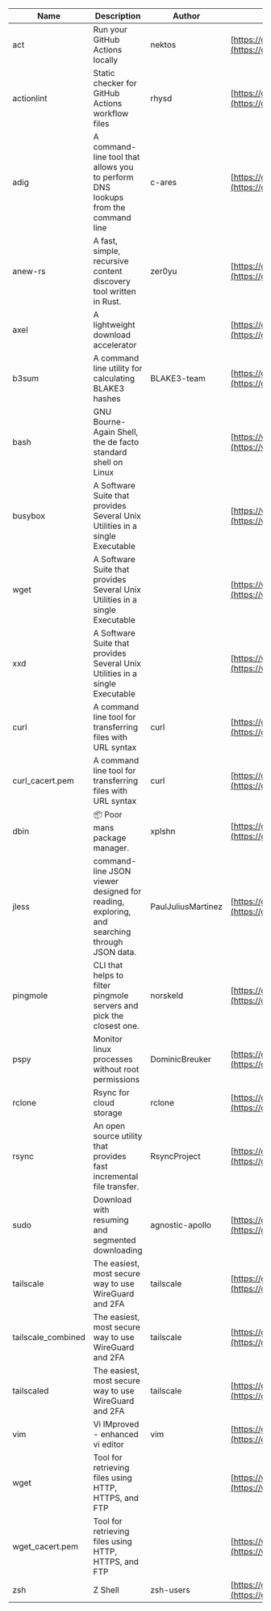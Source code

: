 | Name | Description | Author | WebURL | Repository | Stars | Version | Updated | Size | SHA256SUM | B3SUM | Source | Language | License |
| ---- | ----------- | ------ | ------ | ---------- | ----- | ------- | ------- | ---- | --- | ------|------ | -------- | ------- |
| act | Run your GitHub Actions locally | nektos | [https://github.com/nektos/act](https://github.com/nektos/act) | [https://github.com/nektos/act](https://github.com/nektos/act) | 54076 | v0.2.67 | 2024-09-23T02:27:59Z |  | 334f3eb3ad5322410e1e5d1643462bbf22651502a2ae534fc9dfa39f29346624 | be42c585683ca027577242180f8ca73042124045266c66282ebd4865c1e4152f | https://bin.ajam.dev/arm64_v8a_Android/act | Go | MIT License |
| actionlint | Static checker for GitHub Actions workflow files | rhysd | [https://github.com/rhysd/actionlint](https://github.com/rhysd/actionlint) | [https://github.com/rhysd/actionlint](https://github.com/rhysd/actionlint) | 2705 | v1.7.1 | 2024-09-17T13:38:58Z |  | c3216fc038dd0dfb3e88d46ab061129ef56f45283c0feaa1e6498d40514bc463 | 747a57a1bc57d6348b2d9af55c0106696922cbcbdbbae25e8f78a0c3fd769f72 | https://bin.ajam.dev/arm64_v8a_Android/actionlint | Go | MIT License |
| adig | A command-line tool that allows you to perform DNS lookups from the command line | c-ares | [https://github.com/c-ares/c-ares](https://github.com/c-ares/c-ares) | [https://github.com/c-ares/c-ares](https://github.com/c-ares/c-ares) | 1848 | v1.33.1 | 2024-09-17T15:53:23Z |  | 33cb5e71e8ead1d5a4c25deccc70a0c9b3e0ce84eb328ad501962deb4f582234 | 543a12bf2424a437f4df27d938449972f0bec7f71b2dcac54733ce895a45a5c7 | https://bin.ajam.dev/arm64_v8a_Android/adig | C | MIT License |
| anew-rs | A fast, simple, recursive content discovery tool written in Rust. | zer0yu | [https://github.com/zer0yu/anew](https://github.com/zer0yu/anew) | [https://github.com/zer0yu/anew](https://github.com/zer0yu/anew) | 12 | v0.1.0 | 2024-05-08T12:29:15Z |  | f4b40809022504d67e878f40f9ffa770e72b89dda119cba47c75e422ceb2a368 | f81293a0c521270081f397c1bab5017e4591ca0675328b710db84b331f59216e | https://bin.ajam.dev/arm64_v8a_Android/anew-rs | Rust | MIT License |
| axel | A lightweight download accelerator |  | [https://github.com/axel/axel](https://github.com/axel/axel) | [https://github.com/axel/axel](https://github.com/axel/axel) |  |  |  |  | 051b5cff5296e39e0202df47b3c411f9ad49bde317c3ab3a7c96b9fa688835bb | f6f845189fd1983409e1109ae031d3da6bc4e5b8e4df2d4e6d20eb98dd11220e | https://bin.ajam.dev/arm64_v8a_Android/axel |  |  |
| b3sum | A command line utility for calculating BLAKE3 hashes | BLAKE3-team | [https://github.com/BLAKE3-team/BLAKE3](https://github.com/BLAKE3-team/BLAKE3) | [https://github.com/BLAKE3-team/BLAKE3](https://github.com/BLAKE3-team/BLAKE3) | 5048 | 1.5.4 | 2024-09-14T14:37:47Z |  | e6d7d4ce7ef534a73ee1d12778e1ee7e9bdd3d6cdbcf31bd51e0231a3260c285 | 5ebd77bfb97d325f6b201d2ac84430158d0ed1f06a40b5743483084f467e7508 | https://bin.ajam.dev/arm64_v8a_Android/b3sum | Assembly | Apache License 2.0 |
| bash | GNU Bourne-Again Shell, the de facto standard shell on Linux |  | [https://www.bash.ws/](https://www.bash.ws/) | []() |  |  |  |  | a138e7960364a9d3b928633c342a02c1601164deca8dd7e23f441b8b5484ab5e | c5d4146ead344382da936e91338f5379e9492d04dd21461de062e5d054cd648c | https://bin.ajam.dev/arm64_v8a_Android/bash |  |  |
| busybox | A Software Suite that provides Several Unix Utilities in a single Executable |  | [https://www.busybox.net/](https://www.busybox.net/) | []() |  |  |  |  | 221391ec718e9d012064a16ce48b210d458f92f814e5576db04726144026021c | bbfedacae2403365651590e86dc8ebef28e8583038ea799c8adb5d661acaa12d | https://bin.ajam.dev/arm64_v8a_Android/busybox |  |  |
| wget | A Software Suite that provides Several Unix Utilities in a single Executable |  | [https://www.busybox.net/](https://www.busybox.net/) | []() |  |  |  |  | 22e3b2b0cf52500d214530aee51cfbb1344715e18f24c5228c262ca541238b32 | b26be82a1912ea170eea4b6cd48d5eb8e4054a07d96757c487ea1b626528be2a | https://bin.ajam.dev/arm64_v8a_Android/wget |  |  |
| xxd | A Software Suite that provides Several Unix Utilities in a single Executable |  | [https://www.busybox.net/](https://www.busybox.net/) | []() |  |  |  |  | 74669801b192b132ad9419ce4da2c90160309a9b0195dce05516828b6517925a | 3027277a321b2c28844f0fde52022d7b88c973d4b943f4f8cdbe2ad56438d0fa | https://bin.ajam.dev/arm64_v8a_Android/xxd |  |  |
| curl | A command line tool for transferring files with URL syntax | curl | [https://github.com/curl/curl](https://github.com/curl/curl) | [https://github.com/curl/curl](https://github.com/curl/curl) | 35447 | curl-8_10_1 | 2024-09-23T09:53:43Z |  | b75ec906500d8ef6abc14f89e4c6cb10bb0cd28e25214446a222d0832ac9c77e | ac01072c957097573a9bf2712a09b8b9f5bc8583c5eacda512fdd27c531c9a1e | https://bin.ajam.dev/arm64_v8a_Android/curl | C | Other |
| curl_cacert.pem | A command line tool for transferring files with URL syntax | curl | [https://github.com/curl/curl](https://github.com/curl/curl) | [https://github.com/curl/curl](https://github.com/curl/curl) | 35447 | curl-8_10_1 | 2024-09-23T09:53:43Z |  | 1bf458412568e134a4514f5e170a328d11091e071c7110955c9884ed87972ac9 | d0993af134271f1511e1b5f01a2bfe216d4bf22d8c5d0f9cd60f9f6b9626d65e | https://bin.ajam.dev/arm64_v8a_Android/curl_cacert.pem | C | Other |
| dbin | 📦 Poor mans package manager. | xplshn | [https://github.com/xplshn/dbin](https://github.com/xplshn/dbin) | [https://github.com/xplshn/dbin](https://github.com/xplshn/dbin) | 140 | 0.4 | 2024-09-22T01:20:19Z |  | 01da1e5083d0bed1c5bc71758984feb8bc357bab319adf9d65c9bf7490c86e56 | 45ed4fa1fb5785734e3e92b36fdcc474b4b86b51d04eb977a67da9ebf9cf83fd | https://bin.ajam.dev/arm64_v8a_Android/dbin | Go | Other |
| jless | command-line JSON viewer designed for reading, exploring, and searching through JSON data. | PaulJuliusMartinez | [https://github.com/PaulJuliusMartinez/jless](https://github.com/PaulJuliusMartinez/jless) | [https://github.com/PaulJuliusMartinez/jless](https://github.com/PaulJuliusMartinez/jless) | 4723 | v0.9.0 | 2024-09-07T16:16:59Z |  | 4fb8394e4874e328d2825db46a637e96d018c38340d5741767395aa83e06b7be | 11968e37028a57353efbba052401a3679ee0dc604f7515a052ddebae5ad1dace | https://bin.ajam.dev/arm64_v8a_Android/jless | Rust | MIT License |
| pingmole | CLI that helps to filter pingmole servers and pick the closest one. | norskeld | [https://github.com/norskeld/pingmole](https://github.com/norskeld/pingmole) | [https://github.com/norskeld/pingmole](https://github.com/norskeld/pingmole) | 4 |  | 2024-04-16T11:28:34Z |  | 993f89a620c3fa5e0b7b7c3445b69bb3ac909c35730fcb802823745e30938933 | 1f1b01feea741365b072e63028ee25ed472cc04cb545af656a0f1c9e0308aed5 | https://bin.ajam.dev/arm64_v8a_Android/pingmole | Rust | MIT License |
| pspy | Monitor linux processes without root permissions | DominicBreuker | [https://github.com/DominicBreuker/pspy](https://github.com/DominicBreuker/pspy) | [https://github.com/DominicBreuker/pspy](https://github.com/DominicBreuker/pspy) | 4869 | v1.2.1 | 2023-01-17T21:09:22Z |  | 16c29602e69964565ca6c0279332e57ea6a96449bc7a599c71b8b0edeb0eaec4 | 363fc12bc08d6c611bd08c4b20d603c2d89cbe4ad077be211b2617cce730f85c | https://bin.ajam.dev/arm64_v8a_Android/pspy | Go | GNU General Public License v3.0 |
| rclone | Rsync for cloud storage | rclone | [https://github.com/rclone/rclone](https://github.com/rclone/rclone) | [https://github.com/rclone/rclone](https://github.com/rclone/rclone) | 46280 | v1.68.0 | 2024-09-21T01:22:31Z |  | 56fa0d51ef157ff8bc6ce07b7be5b14bfcef13e8b432fff6ffe63b751257202d | 020b7d93cefcc4e8a4f660581aaec37dcaa46d7dc95712ffa2435a1976d121bc | https://bin.ajam.dev/arm64_v8a_Android/rclone | Go | MIT License |
| rsync | An open source utility that provides fast incremental file transfer. | RsyncProject | [https://github.com/WayneD/rsync](https://github.com/WayneD/rsync) | [https://github.com/WayneD/rsync](https://github.com/WayneD/rsync) | 2724 | v3.3.0 | 2024-07-06T04:30:43Z |  | 8bddd1a229249406ff20f5aaa296a37dd190eae6454dfc4818b01402dde0b592 | aef0c4668dd3ccaac945b8be73956cf059b245969e11cbc89aecd3e9de0a37fb | https://bin.ajam.dev/arm64_v8a_Android/rsync | C | Other |
| sudo | Download with resuming and segmented downloading | agnostic-apollo | [https://github.com/agnostic-apollo/sudo](https://github.com/agnostic-apollo/sudo) | [https://github.com/agnostic-apollo/sudo](https://github.com/agnostic-apollo/sudo) | 90 | v0.2.0 | 2021-04-10T21:03:10Z |  | 9e56787b3ca489a9eb9e3a64f54944aa92c728d18576972ef7ef6bb10ca6462c | 261a7ec6cf5ed2fbc82f8128f2583eda7faeb8939b9e08143046f0b046e504ae | https://bin.ajam.dev/arm64_v8a_Android/sudo | Shell | MIT License |
| tailscale | The easiest, most secure way to use WireGuard and 2FA | tailscale | [https://github.com/tailscale/tailscale](https://github.com/tailscale/tailscale) | [https://github.com/tailscale/tailscale](https://github.com/tailscale/tailscale) | 18677 | v1.74.1 | 2024-09-23T09:48:55Z |  | f42ac52b8e3135ec57e3f0e9630b9822ee268703e54bc34795576c1958c5aacc | 2df5b4d537bca81d0b75bb86a7daa582090b8b2d37beeb271364bb894fd66c09 | https://bin.ajam.dev/arm64_v8a_Android/tailscale | Go | BSD 3-Clause New or Revised License |
| tailscale_combined | The easiest, most secure way to use WireGuard and 2FA | tailscale | [https://github.com/tailscale/tailscale](https://github.com/tailscale/tailscale) | [https://github.com/tailscale/tailscale](https://github.com/tailscale/tailscale) | 18677 | v1.74.1 | 2024-09-23T09:48:55Z |  | 8a2f64c3a977d4aa324f27593e71a41a5f932502e341f431c0f9c80cabfb2cf8 | 383ef54260e8c02d08cde32ff8758573c0ebe2f4a0e5cca139183e406a161512 | https://bin.ajam.dev/arm64_v8a_Android/tailscale_combined | Go | BSD 3-Clause New or Revised License |
| tailscaled | The easiest, most secure way to use WireGuard and 2FA | tailscale | [https://github.com/tailscale/tailscale](https://github.com/tailscale/tailscale) | [https://github.com/tailscale/tailscale](https://github.com/tailscale/tailscale) | 18677 | v1.74.1 | 2024-09-23T09:48:55Z |  | 8a36dc8b9075a976c25ac0ef5d74e20820995592107ef943ef6fa53295d7bdb4 | 7512be3e2c1b83fa7c1570d174900fffb966e4d1bfa83cdf72325474c6725990 | https://bin.ajam.dev/arm64_v8a_Android/tailscaled | Go | BSD 3-Clause New or Revised License |
| vim | Vi IMproved - enhanced vi editor | vim | [https://github.com/vim/vim](https://github.com/vim/vim) | [https://github.com/vim/vim](https://github.com/vim/vim) | 36143 | v9.1.0740 | 2024-09-22T09:31:21Z |  | a92477c5320ef9a929779ad42e573196f3cbbced7546839d7af9c0f48e894df7 | c1125bde92ddf04fed88f56f705fcfb02380cfb068901f5ef630c977ac5b034e | https://bin.ajam.dev/arm64_v8a_Android/vim | Vim Script | Vim License |
| wget | Tool for retrieving files using HTTP, HTTPS, and FTP |  | [https://www.gnu.org/software/wget/](https://www.gnu.org/software/wget/) | []() |  |  |  |  | 22e3b2b0cf52500d214530aee51cfbb1344715e18f24c5228c262ca541238b32 | b26be82a1912ea170eea4b6cd48d5eb8e4054a07d96757c487ea1b626528be2a | https://bin.ajam.dev/arm64_v8a_Android/wget |  |  |
| wget_cacert.pem | Tool for retrieving files using HTTP, HTTPS, and FTP |  | [https://www.gnu.org/software/wget/](https://www.gnu.org/software/wget/) | []() |  |  |  |  | 1bf458412568e134a4514f5e170a328d11091e071c7110955c9884ed87972ac9 | d0993af134271f1511e1b5f01a2bfe216d4bf22d8c5d0f9cd60f9f6b9626d65e | https://bin.ajam.dev/arm64_v8a_Android/wget_cacert.pem |  |  |
| zsh | Z Shell | zsh-users | [https://github.com/zsh-users/zsh](https://github.com/zsh-users/zsh) | [https://github.com/zsh-users/zsh](https://github.com/zsh-users/zsh) | 3610 | zsh-5.9 | 2024-09-22T01:04:41Z |  | 476712eb39a7a3b7b09c4e4eef1a7225cce3280e0cd20a3f6a21e2ca433dbfe0 | e5aa5f7dde46eeea3d37c4aaa0641180cea41abaf0f3f68c33811c3707139beb | https://bin.ajam.dev/arm64_v8a_Android/zsh | C | Other |
